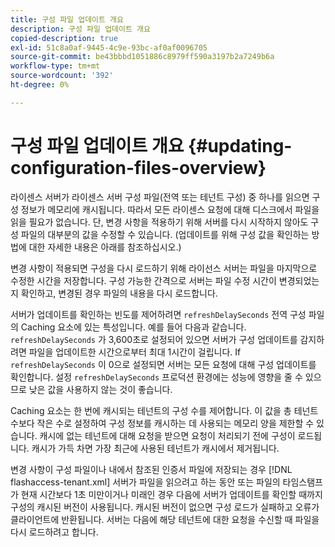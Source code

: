 ```yaml
---
title: 구성 파일 업데이트 개요
description: 구성 파일 업데이트 개요
copied-description: true
exl-id: 51c8a0af-9445-4c9e-93bc-af0af0096705
source-git-commit: be43bbbd1051886c8979ff590a3197b2a7249b6a
workflow-type: tm+mt
source-wordcount: '392'
ht-degree: 0%

---
```


# 구성 파일 업데이트 개요 {#updating-configuration-files-overview}

라이센스 서버가 라이센스 서버 구성 파일(전역 또는 테넌트 구성) 중 하나를 읽으면 구성 정보가 메모리에 캐시됩니다. 따라서 모든 라이센스 요청에 대해 디스크에서 파일을 읽을 필요가 없습니다. 단, 변경 사항을 적용하기 위해 서버를 다시 시작하지 않아도 구성 파일의 대부분의 값을 수정할 수 있습니다. (업데이트를 위해 구성 값을 확인하는 방법에 대한 자세한 내용은 아래를 참조하십시오.)

변경 사항이 적용되면 구성을 다시 로드하기 위해 라이선스 서버는 파일을 마지막으로 수정한 시간을 저장합니다. 구성 가능한 간격으로 서버는 파일 수정 시간이 변경되었는지 확인하고, 변경된 경우 파일의 내용을 다시 로드합니다.

서버가 업데이트를 확인하는 빈도를 제어하려면 `refreshDelaySeconds` 전역 구성 파일의 Caching 요소에 있는 특성입니다. 예를 들어 다음과 같습니다. `refreshDelaySeconds` 가 3,600초로 설정되어 있으면 서버가 구성 업데이트를 감지하려면 파일을 업데이트한 시간으로부터 최대 1시간이 걸립니다. If `refreshDelaySeconds` 이 0으로 설정되면 서버는 모든 요청에 대해 구성 업데이트를 확인합니다. 설정 `refreshDelaySeconds` 프로덕션 환경에는 성능에 영향을 줄 수 있으므로 낮은 값을 사용하지 않는 것이 좋습니다.

Caching 요소는 한 번에 캐시되는 테넌트의 구성 수를 제어합니다. 이 값을 총 테넌트 수보다 작은 수로 설정하여 구성 정보를 캐시하는 데 사용되는 메모리 양을 제한할 수 있습니다. 캐시에 없는 테넌트에 대해 요청을 받으면 요청이 처리되기 전에 구성이 로드됩니다. 캐시가 가득 차면 가장 최근에 사용된 테넌트가 캐시에서 제거됩니다.

변경 사항이 구성 파일이나 내에서 참조된 인증서 파일에 저장되는 경우 [!DNL flashaccess-tenant.xml] 서버가 파일을 읽으려고 하는 동안 또는 파일의 타임스탬프가 현재 시간보다 1초 미만이거나 미래인 경우 다음에 서버가 업데이트를 확인할 때까지 구성의 캐시된 버전이 사용됩니다. 캐시된 버전이 없으면 구성 로드가 실패하고 오류가 클라이언트에 반환됩니다. 서버는 다음에 해당 테넌트에 대한 요청을 수신할 때 파일을 다시 로드하려고 합니다.
